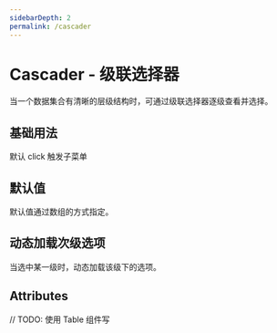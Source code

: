 ```yaml
---
sidebarDepth: 2
permalink: /cascader
---
```


# Cascader - 级联选择器
当一个数据集合有清晰的层级结构时，可通过级联选择器逐级查看并选择。

## 基础用法
默认 click 触发子菜单

<ClientOnly>
  <cascader-demo type="basic"/>
</ClientOnly>

## 默认值
默认值通过数组的方式指定。

<ClientOnly>
  <cascader-demo type="default"/>
</ClientOnly>

## 动态加载次级选项
当选中某一级时，动态加载该级下的选项。
<ClientOnly>
  <cascader-demo type="dynamic"/>
</ClientOnly>

## Attributes

// TODO: 使用 Table 组件写
